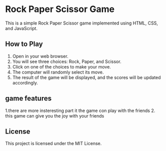# Rock Paper Scissor Game

This is a simple Rock Paper Scissor game implemented using HTML, CSS, and JavaScript.

## How to Play

1. Open in your web browser.
2. You will see three choices: Rock, Paper, and Scissor.
3. Click on one of the choices to make your move.
4. The computer will randomly select its move.
5. The result of the game will be displayed, and the scores will be updated accordingly.

## game features
1.there are more insteresting part it the game con play with the friends 
2. this game can give you the joy with your friends
## License

This project is licensed under the MIT License.
